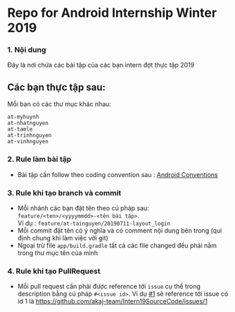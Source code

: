# Repo for Android Internship Winter 2019

### 1. Nội dung

Đây là nơi chứa các bài tập của các bạn intern đợt thực tập 2019

Các bạn thực tập sau:
- 

Mỗi bạn có các thư mục khác nhau:

```
at-myhuynh
at-nhatnguyen
at-tamle
at-trinhnguyen
at-vinhnguyen
```

### 2. Rule làm bài tập
- Bài tập cần follow theo coding convention sau : [Android Conventions](https://drive.google.com/open?id=1wVnYD6Q1aP4XHUA3JRkOnt8g_R90JUhK)

### 3. Rule khi tạo branch và commit
- Mỗi nhánh các bạn đặt tên theo cú pháp sau: `feature/<ten>/<yyyymmdd>-<tên bài tập>`.  
	Ví dụ : `feature/at-tainguyen/20190711-layout_login`
- Mỗi commit đặt tên có ý nghĩa và có comment nội dung bên trong (qui định chung khi làm việc với git)
- Ngoại trừ file `app/build.gradle` tất cả các file changed đều phải nằm trong thư mục tên của mình

### 4. Rule khi tạo PullRequest
- Mỗi pull request cần phải được reference tới `issue` cụ thể trong description bằng cú pháp `#<issue id>`.
Ví dụ [#1](https://github.com/akaj-team/Intern19SourceCode/issues/1) sẽ reference tới issue có id 1 là https://github.com/akaj-team/Intern19SourceCode/issues/1
